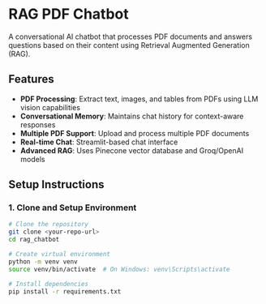 # RAG PDF Chatbot

A conversational AI chatbot that processes PDF documents and answers questions based on their content using Retrieval Augmented Generation (RAG).

## Features

- **PDF Processing**: Extract text, images, and tables from PDFs using LLM vision capabilities
- **Conversational Memory**: Maintains chat history for context-aware responses
- **Multiple PDF Support**: Upload and process multiple PDF documents
- **Real-time Chat**: Streamlit-based chat interface
- **Advanced RAG**: Uses Pinecone vector database and Groq/OpenAI models

## Setup Instructions

### 1. Clone and Setup Environment

```bash
# Clone the repository
git clone <your-repo-url>
cd rag_chatbot

# Create virtual environment
python -m venv venv
source venv/bin/activate  # On Windows: venv\Scripts\activate

# Install dependencies
pip install -r requirements.txt